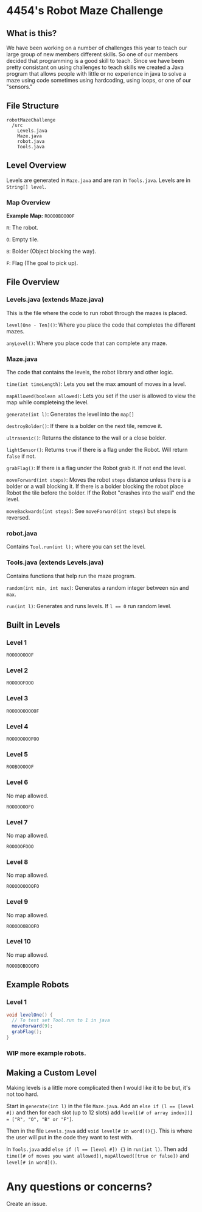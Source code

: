 # 4454's Robot Maze Challenge

## What is this?

We have been working on a number of challenges this year to teach our large group of new members different skills. So one
of our members decided that programming is a good skill to teach. Since we have been pretty consistant on using challenges
to teach skills we created a Java program that allows people with little or no experience in java to solve a maze using code
sometimes using hardcoding, using loops, or one of our "sensors."

## File Structure

```
robotMazeChallenge
  /src
    Levels.java
    Maze.java
    robot.java
    Tools.java
```

## Level Overview

Levels are generated in `Maze.java` and are ran in `Tools.java`. Levels are in `String[] level`.

### Map Overview

**Example Map:** `ROOOOBOOOOF`

`R`: The robot.

`O`: Empty tile.

`B`: Bolder (Object blocking the way).

`F`: Flag (The goal to pick up).

## File Overview

### Levels.java (extends Maze.java)

This is the file where the code to run robot through the mazes is placed.

`level[One - Ten]()`: Where you place the code that completes the different mazes.

`anyLevel()`: Where you place code that can complete any maze.

### Maze.java

The code that contains the levels, the robot library and other logic.

`time(int timeLength)`: Lets you set the max amount of moves in a level.

`mapAllowed(boolean allowed)`: Lets you set if the user is allowed to view the map while completeing the level.

`generate(int l)`: Generates the level into the `map[]`

`destroyBolder()`: If there is a bolder on the next tile, remove it.

`ultrasonic()`: Returns the distance to the wall or a close bolder.

`lightSensor()`: Returns `true` if there is a flag under the Robot. Will return `false` if not.

`grabFlag()`: If there is a flag under the Robot grab it. If not end the level.

`moveForward(int steps)`: Moves the robot `steps` distance unless there is a bolder or a wall blocking it. If there is a 
bolder blocking the robot place Robot the tile before the bolder. If the Robot "crashes into the wall" end the level.

`moveBackwards(int steps)`: See `moveForward(int steps)` but steps is reversed.

### robot.java

Contains `Tool.run(int l);` where you can set the level.

### Tools.java (extends Levels.java)

Contains functions that help run the maze program.

`random(int min, int max)`: Generates a random integer between `min` and `max`.

`run(int l)`: Generates and runs levels. If `l == 0` run random level.

## Built in Levels

### Level 1

`ROOOOOOOOF`

### Level 2

`ROOOOOFOOO`

### Level 3

`ROOOOOOOOOOF`

### Level 4

`ROOOOOOOOFOO`

### Level 5

`ROOBOOOOOF`

### Level 6

No map allowed.

`ROOOOOOOFO`

### Level 7

No map allowed.

`ROOOOOFOOO`

### Level 8

No map allowed.

`ROOOOOOOOOFO`

### Level 9

No map allowed.

`ROOOOOOBOOFO`

### Level 10

No map allowed.

`ROOOBOBOOOFO`

## Example Robots

### Level 1

```java
void levelOne() {
  // To test set Tool.run to 1 in java
  moveForward(9);
  grabFlag();
}
```

### WIP more example robots.

## Making a Custom Level

Making levels is a little more complicated then I would like it to be but, it's not too hard.

Start in `generate(int l)` in the file `Maze.java`. Add an `else if (l == [level #])` and then for each slot (up to 12 slots) 
add `level[(# of array index])] = ["R", "O", "B" or "F"]`.

Then in the file `Levels.java` add `void level[# in word](){}`. This is where the user will put in the code they want to test
with.

In `Tools.java` add `else if (l == [level #]) {}` in `run(int l)`. Then add `time([# of moves you want allowed])`, 
`mapAllowed([true or false])` and `level[# in word]()`.

# Any questions or concerns?

Create an issue.
